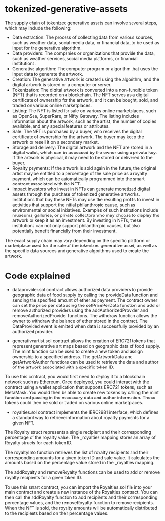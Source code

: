 # tokenized-generative-assets

The supply chain of tokenized generative assets can involve several steps, which may include the following:

- Data extraction: The process of collecting data from various sources, such as weather data, social media data, or financial data, to be used as input for the generative algorithm.
- Data providers: The companies or organizations that provide the data, such as weather services, social media platforms, or financial institutions.
- Generative algorithm: The computer program or algorithm that uses the input data to generate the artwork.
- Creation: The generative artwork is created using the algorithm, and the digital artwork is stored on a computer or server.
- Tokenization: The digital artwork is converted into a non-fungible token (NFT) that is recorded on a blockchain. The NFT serves as a digital certificate of ownership for the artwork, and it can be bought, sold, and traded on various online marketplaces.
- Listing: The NFT is listed for sale on various online marketplaces, such as OpenSea, SuperRare, or Nifty Gateway. The listing includes information about the artwork, such as the artist, the number of copies available, and any special features or attributes.
- Sale: The NFT is purchased by a buyer, who receives the digital certificate of ownership for the artwork. The buyer may keep the artwork or resell it on a secondary market.
- Storage and delivery: The digital artwork and the NFT are stored in a digital wallet, which can be accessed by the owner using a private key. If the artwork is physical, it may need to be stored or delivered to the buyer.
- Royalty payments: If the artwork is sold again in the future, the original artist may be entitled to a percentage of the sale price as a royalty payment, which can be automatically programmed into the smart contract associated with the NFT.
- Impact investors who invest in NFTs can generate monetized digital assets through the purchase of tokenized generative artworks. Institutions that buy these NFTs may use the resulting profits to invest in activities that support the initial philanthropic cause, such as environmental or social initiatives. Examples of such institutions include museums, galleries, or private collectors who may choose to display the artwork or keep it as an investment. By investing in NFTs, these institutions can not only support philanthropic causes, but also potentially benefit financially from their investment.

The exact supply chain may vary depending on the specific platform or marketplace used for the sale of the tokenized generative asset, as well as the specific data sources and generative algorithms used to create the artwork.

# Code explained

- dataprovider.sol contract allows authorized data providers to provide geographic data of food supply by calling the provideData function and sending the specified amount of ether as payment. The contract owner can set the price per data using the setPricePerData function and add or remove authorized providers using the addAuthorizedProvider and removeAuthorizedProvider functions. The withdraw function allows the owner to withdraw the balance of ether stored in the contract. The DataProvided event is emitted when data is successfully provided by an authorized provider.

- generativeartist.sol contract allows the creation of ERC721 tokens that represent generative art maps based on geographic data of food supply. The mint function can be used to create a new token and assign ownership to a specified address. The getArtworkData and getArtworkAuthor functions can be used to retrieve the data and author of the artwork associated with a specific token ID.

To use this contract, you would first need to deploy it to a blockchain network such as Ethereum. Once deployed, you could interact with the contract using a wallet application that supports ERC721 tokens, such as MetaMask. You would then be able to create new tokens by calling the mint function and passing in the necessary data and author information. These tokens could then be sold or traded on various online marketplaces.

- royalties.sol contract implements the IERC2981 interface, which defines a standard way to retrieve information about royalty payments for a given NFT.

The Royalty struct represents a single recipient and their corresponding percentage of the royalty value. The _royalties mapping stores an array of Royalty structs for each token ID.

The royaltyInfo function retrieves the list of royalty recipients and their corresponding amounts for a given token ID and sale value. It calculates the amounts based on the percentage value stored in the _royalties mapping.

The addRoyalty and removeRoyalty functions can be used to add or remove royalty recipients for a given token ID.

To use this smart contract, you can import the Royalties.sol file into your main contract and create a new instance of the Royalties contract. You can then call the addRoyalty function to add recipients and their corresponding percentage values, and the removeRoyalty function to remove recipients. When the NFT is sold, the royalty amounts will be automatically distributed to the recipients based on their percentage values.





